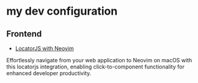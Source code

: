 # my dev configuration

## Frontend 

- [LocatorJS with Neovim](https://github.com/ZHHHH9980/my_dev_config/blob/master/hammerspoon/README.md)

Effortlessly navigate from your web application to Neovim on macOS with this locatorjs integration, enabling click-to-component functionality for enhanced developer productivity.
